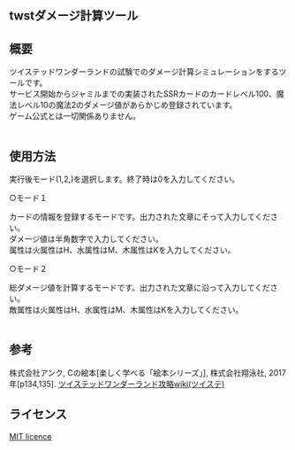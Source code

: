## twstダメージ計算ツール

概要
---
ツイステッドワンダーランドの試験でのダメージ計算シミュレーションをするツールです。<br>
サービス開始からジャミルまでの実装されたSSRカードのカードレベル100、魔法レベル10の魔法2のダメージ値があらかじめ登録されています。<br>
ゲーム公式とは一切関係ありません。<br>
<br>

使用方法<br>
---
実行後モード(1,2,)を選択します。終了時は0を入力してください。<br>

○モード１<br>

カードの情報を登録するモードです。出力された文章にそって入力してください。<br>
ダメージ値は半角数字で入力してください。<br>
属性は火属性はH、水属性はM、木属性はKを入力してください。<br>

○モード２<br>

総ダメージ値を計算するモードです。出力された文章に沿って入力してください。<br>
敵属性は火属性はH、水属性はM、木属性はKを入力してください。<br>
<br>

参考
---
株式会社アンク, Cの絵本[楽しく学べる「絵本シリーズ」], 株式会社翔泳社, 2017年[p134,135].
[ツイステッドワンダーランド攻略wiki(ツイステ)](https://kamigame.jp/%E3%83%84%E3%82%A4%E3%82%B9%E3%83%86/index.html)

ライセンス<br>
---
[MIT licence](https://github.com/YuiTsubaki/twst_damage/blob/main/LICENSE)
